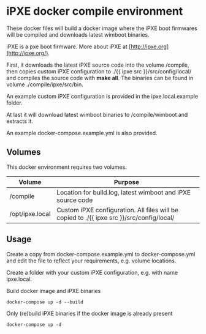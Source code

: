 # iPXE docker compile environment

These docker files will build a docker image where the iPXE boot firmwares will be compiled and downloads latest wimboot binaries.

iPXE is a pxe boot firmware. More about iPXE at [http://ipxe.org](http://ipxe.org/).

First, it downloads the latest iPXE source code into the volume /compile, then copies custom iPXE configuration to ./{{ ipxe src }}/src/config/local/ and compiles the source code with **make all**. The binaries can be found in volume ./compile/ipxe/src/bin.

An example custom iPXE configuration is provided in the ipxe.local.example folder.

At last it will download latest wimboot binaries to /compile/wimboot and extracts it.

An example docker-compose.example.yml is also provided.

## Volumes

This docker environment requires two volumes.

| Volume | Purpose |
|--------|---------|
|/compile | Location for build.log, latest wimboot and iPXE source code |
|/opt/ipxe.local| Custom iPXE configuration. All files will be copied to ./{{ ipxe src }}/src/config/local/ | 

## Usage

Create a copy from docker-compose.example.yml to docker-compose.yml and edit the file to reflect your requirements, e.g. volume locations.

Create a folder with your custom iPXE configuration, e.g. with name ipxe.local.

Build docker image and iPXE binaries

    docker-compose up -d --build

Only (re)build iPXE binaries if the docker image is already present

    docker-compose up -d
